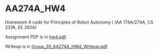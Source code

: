 # AA274A_HW4
Homework 4 code for Principles of Robot Autonomy I (AA 174A/274A, CS 237A, EE 260A) 

Assignment PDF is in [hw4.pdf](hw4.pdf).

Writeup is in [Group_30_AA274A_HW4_Writeup.pdf](Group_30_AA274A_HW4_Writeup.pdf).
